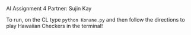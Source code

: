 AI Assignment 4
Partner: Sujin Kay

To run, on the CL type `python Konane.py` and then follow the directions to play Hawaiian Checkers in the terminal!
